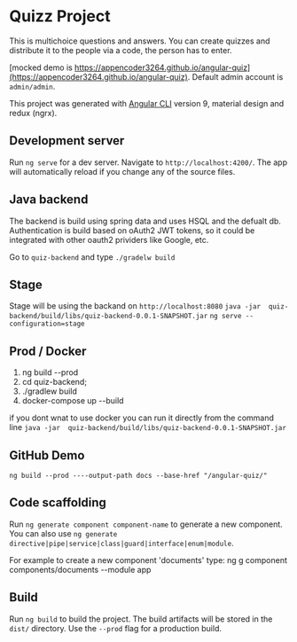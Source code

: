 # Quizz Project

This is multichoice questions and answers. You can create quizzes and distribute it to the people via a code, the person has to enter.

[mocked demo is https://appencoder3264.github.io/angular-quiz](https://appencoder3264.github.io/angular-quiz).
Default admin account is `admin/admin`.

This project was generated with [Angular CLI](https://github.com/angular/angular-cli) version 9, material design and redux (ngrx).

## Development server

Run `ng serve` for a dev server. Navigate to `http://localhost:4200/`. The app will automatically reload if you change any of the source files.

## Java backend
The backend is build using spring data and uses HSQL and the defualt db. Authentication is build based on oAuth2 JWT tokens, so it could be integrated with other oauth2 prividers like Google, etc.

Go to `quiz-backend` and type `./gradelw build`

## Stage
Stage will be using the backand on `http://localhost:8080`
`java -jar  quiz-backend/build/libs/quiz-backend-0.0.1-SNAPSHOT.jar`
`ng serve --configuration=stage`

## Prod / Docker
1. ng build --prod
2. cd quiz-backend;
3. ./gradlew build
4. docker-compose up --build

if you dont wnat to use docker you can run it directly from the command line `java -jar  quiz-backend/build/libs/quiz-backend-0.0.1-SNAPSHOT.jar`

## GitHub Demo
`ng build --prod ----output-path docs --base-href "/angular-quiz/"`

## Code scaffolding

Run `ng generate component component-name` to generate a new component. You can also use `ng generate directive|pipe|service|class|guard|interface|enum|module`.

For example to create a new component 'documents' type: 
ng g component components/documents --module app

## Build

Run `ng build` to build the project. The build artifacts will be stored in the `dist/` directory. Use the `--prod` flag for a production build.
